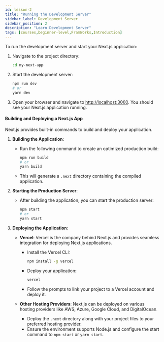 ```yaml
---
id: lesson-2
title: "Running the Development Server"
sidebar_label: Development Server
sidebar_position: 2
description: "Learn Development Server"
tags: [courses,beginner-level,FramWorks,Introduction]
---
```

 
  

To run the development server and start your Next.js application:

1. Navigate to the project directory:
   ```bash
   cd my-next-app
   ```

2. Start the development server:
   ```bash
   npm run dev
   # or
   yarn dev
   ```

3. Open your browser and navigate to [http://localhost:3000](http://localhost:3000). You should see your Next.js application running.

#### Building and Deploying a Next.js App

Next.js provides built-in commands to build and deploy your application.

1. **Building the Application**:
   - Run the following command to create an optimized production build:
     ```bash
     npm run build
     # or
     yarn build
     ```
   - This will generate a `.next` directory containing the compiled application.

2. **Starting the Production Server**:
   - After building the application, you can start the production server:
     ```bash
     npm start
     # or
     yarn start
     ```

3. **Deploying the Application**:
   - **Vercel**: Vercel is the company behind Next.js and provides seamless integration for deploying Next.js applications.
     - Install the Vercel CLI:
       ```bash
       npm install -g vercel
       ```
     - Deploy your application:
       ```bash
       vercel
       ```
     - Follow the prompts to link your project to a Vercel account and deploy it.
   
   - **Other Hosting Providers**: Next.js can be deployed on various hosting providers like AWS, Azure, Google Cloud, and DigitalOcean.
     - Deploy the `.next` directory along with your project files to your preferred hosting provider.
     - Ensure the environment supports Node.js and configure the start command to `npm start` or `yarn start`.
 